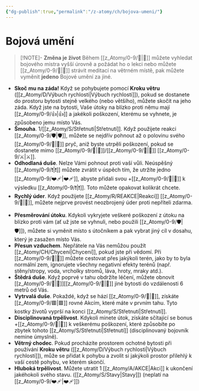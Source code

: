 ```yaml
---
{"dg-publish":true,"permalink":"/z-atomy/ch/bojova-umeni/"}
---
```


# Bojová umění
>[!NOTE]- **Změna je život**
>Během [[z_Atomy/0-9/🔋\|🔋]] můžete vyhledat bojového mistra vyšší úrovně a požádat ho o lekci nebo můžete [[z_Atomy/0-9/🔋\|🔋]] strávit meditací na větrném místě, pak můžete vyměnit **jedeno** Bojové umění za jiné.

- **Skoč mu na záda!** Když se pohybujete pomocí **Kroku větru** ([[z_Atomy/D/Výbuch rychlosti\|Výbuch rychlosti]]), pokud se dostanete do prostoru bytosti stejně velkého (nebo většího), můžete skočit na jeho záda. Když jste na bytosti, Vaše útoky na blízko proti němu mají [[z_Atomy/0-9/👍\|👍]] a jakékoli poškození, kterému se vyhnete, je způsobeno jemu místo Vás.
⠀
- **Šmouha**. 1/[[z_Atomy/S/Střetnutí\|Střetnutí]]. Když použijete reakci [[z_Atomy/0-9/🛡️\|🛡️]], můžete se nejdřív pohnout až o polovinu svého [[z_Atomy/0-9/🏃\|🏃]] pryč, aniž byste utrpěli poškození, pokud se dostanete mimo [[z_Atomy/0-9/🫱\|🫱]]/[[z_Atomy/0-9/🏹\|🏹]] [[z_Atomy/0-9/⚔️\|⚔️]].
⠀
- **Odhodlaná duše**. Nelze Vámi pohnout proti vaší vůli. Neúspěšný [[z_Atomy/0-9/❗\|❗]] můžete zvrátit v úspěch tím, že utržíte jedno [[z_Atomy/0-9/❤️‍🩹\|❤️‍🩹]], abyste přidali svou +[[z_Atomy/0-9/💪\|💪]] k výsledku [[z_Atomy/0-9/❗\|❗]]. Toto můžete opakovat kolikrát chcete.
⠀
- **Rychlý úder**. Když použijete [[z_Atomy/R/REAKCE\|Reakci]] [[z_Atomy/0-9/🔰\|🔰]], můžete nejprve provést neozbrojený úder proti nepříteli zdarma.
⠀
- **Přesměrování útoku**. Kdykoli vykryjete veškeré poškození z útoku na blízko proti vám (ať už jste se vyhnuli, nebo použili [[z_Atomy/0-9/🛡️\|🛡️]]), můžete si vyměnit místo s útočníkem a pak vybrat jiný cíl v dosahu, který je zasažen místo Vás.
⠀
- **Přesun vzduchem**. Nepřátele na Vás nemůžou použít [[z_Atomy/CH/Chycení\|Chycení]], pokud jste při vědomí. Při [[z_Atomy/0-9/🥾\|🥾]] můžete cestovat přes jakýkoli terén, jako by to byla normální zem, ignorujete všechny negativní efekty terénů (např. stěny/stropy, voda, vrcholky stromů, láva, hroty, mraky atd.).
⠀
- **Štědrá duše**. Když poprvé v tahu obdržíte léčení, můžete obnovit [[z_Atomy/0-9/💪\|💪]][[z_Atomy/0-9/💖\|💖]] jiné bytosti do vzdálenosti 6 metrů od Vás.
⠀
- **Vytrvalá duše**. Pokaždé, když se hází [[z_Atomy/0-9/🏁\|🏁]], získáte [[z_Atomy/0-9/🟥\|🟥]] rovné Akcím, které máte v prvním tahu. Tyto kostky životů vyprší na konci [[z_Atomy/S/Střetnutí\|Střetnutí]].
⠀
- **Disciplinovaná trpělivost**. Kdykoli minete útok, získáte sčítající se bonus +[[z_Atomy/0-9/💪\|💪]] k veškerému poškození, které způsobíte po zbytek tohoto [[z_Atomy/S/Střetnutí\|Střetnutí]] (disciplinovaný bojovník nemine úmyslně).
⠀
- **Větrný chodec**. Pokud procházíte prostorem ochotné bytosti při používání **Kroku větru** ([[z_Atomy/D/Výbuch rychlosti\|Výbuch rychlosti]]), může se přidat k pohybu a zvolit si jakýkoli prostor přilehlý k vaší cestě pohybu, ve kterém skončí.
⠀
- **Hluboká trpělivost**. Můžete utratit 1 [[z_Atomy/A/AKCE\|Akci]] k ukončení jakéhokoli svého stavu. ([[z_Atomy/S/Stavy\|Stavy]]) (neplatí na [[z_Atomy/0-9/❤️‍🩹\|❤️‍🩹]])